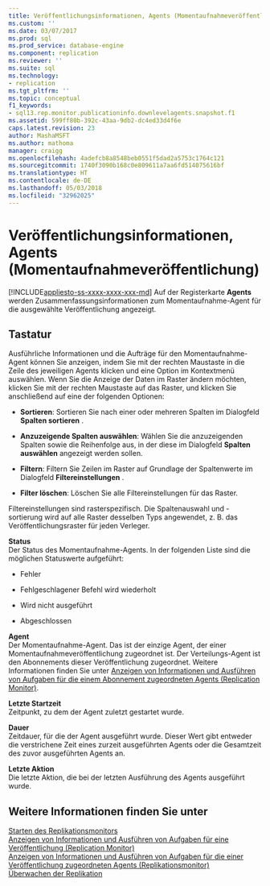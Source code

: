```yaml
---
title: Veröffentlichungsinformationen, Agents (Momentaufnahmeveröffentlichung) | Microsoft-Dokumentation
ms.custom: ''
ms.date: 03/07/2017
ms.prod: sql
ms.prod_service: database-engine
ms.component: replication
ms.reviewer: ''
ms.suite: sql
ms.technology:
- replication
ms.tgt_pltfrm: ''
ms.topic: conceptual
f1_keywords:
- sql13.rep.monitor.publicationinfo.downlevelagents.snapshot.f1
ms.assetid: 599ff80b-392c-43aa-9db2-dc4ed33d4f6e
caps.latest.revision: 23
author: MashaMSFT
ms.author: mathoma
manager: craigg
ms.openlocfilehash: 4adefcb8a8548beb0551f5dad2a5753c1764c121
ms.sourcegitcommit: 1740f3090b168c0e809611a7aa6fd514075616bf
ms.translationtype: HT
ms.contentlocale: de-DE
ms.lasthandoff: 05/03/2018
ms.locfileid: "32962025"
---
```

# <a name="publication-information-agents-snapshot-publication"></a>Veröffentlichungsinformationen, Agents (Momentaufnahmeveröffentlichung)
[!INCLUDE[appliesto-ss-xxxx-xxxx-xxx-md](../../includes/appliesto-ss-xxxx-xxxx-xxx-md.md)]
  Auf der Registerkarte **Agents** werden Zusammenfassungsinformationen zum Momentaufnahme-Agent für die ausgewählte Veröffentlichung angezeigt.  
  
## <a name="options"></a>Tastatur  
 Ausführliche Informationen und die Aufträge für den Momentaufnahme-Agent können Sie anzeigen, indem Sie mit der rechten Maustaste in die Zeile des jeweiligen Agents klicken und eine Option im Kontextmenü auswählen. Wenn Sie die Anzeige der Daten im Raster ändern möchten, klicken Sie mit der rechten Maustaste auf das Raster, und klicken Sie anschließend auf eine der folgenden Optionen:  
  
-   **Sortieren**: Sortieren Sie nach einer oder mehreren Spalten im Dialogfeld **Spalten sortieren** .  
  
-   **Anzuzeigende Spalten auswählen**: Wählen Sie die anzuzeigenden Spalten sowie die Reihenfolge aus, in der diese im Dialogfeld **Spalten auswählen** angezeigt werden sollen.  
  
-   **Filtern**: Filtern Sie Zeilen im Raster auf Grundlage der Spaltenwerte im Dialogfeld **Filtereinstellungen** .  
  
-   **Filter löschen**: Löschen Sie alle Filtereinstellungen für das Raster.  
  
 Filtereinstellungen sind rasterspezifisch. Die Spaltenauswahl und -sortierung wird auf alle Raster desselben Typs angewendet, z. B. das Veröffentlichungsraster für jeden Verleger.  
  
 **Status**  
 Der Status des Momentaufnahme-Agents. In der folgenden Liste sind die möglichen Statuswerte aufgeführt:  
  
-   Fehler  
  
-   Fehlgeschlagener Befehl wird wiederholt  
  
-   Wird nicht ausgeführt  
  
-   Abgeschlossen  
  
 **Agent**  
 Der Momentaufnahme-Agent. Das ist der einzige Agent, der einer Momentaufnahmeveröffentlichung zugeordnet ist. Der Verteilungs-Agent ist den Abonnements dieser Veröffentlichung zugeordnet. Weitere Informationen finden Sie unter [Anzeigen von Informationen und Ausführen von Aufgaben für die einem Abonnement zugeordneten Agents &#40;Replication Monitor&#41;](../../relational-databases/replication/monitor/view-information-and-perform-tasks-for-subscription-agents.md).  
  
 **Letzte Startzeit**  
 Zeitpunkt, zu dem der Agent zuletzt gestartet wurde.  
  
 **Dauer**  
 Zeitdauer, für die der Agent ausgeführt wurde. Dieser Wert gibt entweder die verstrichene Zeit eines zurzeit ausgeführten Agents oder die Gesamtzeit des zuvor ausgeführten Agents an.  
  
 **Letzte Aktion**  
 Die letzte Aktion, die bei der letzten Ausführung des Agents ausgeführt wurde.  
  
## <a name="see-also"></a>Weitere Informationen finden Sie unter  
 [Starten des Replikationsmonitors](../../relational-databases/replication/monitor/start-the-replication-monitor.md)   
 [Anzeigen von Informationen und Ausführen von Aufgaben für eine Veröffentlichung &#40;Replication Monitor&#41;](../../relational-databases/replication/monitor/view-information-and-perform-tasks-for-a-publication-replication-monitor.md)   
 [Anzeigen von Informationen und Ausführen von Aufgaben für die einer Veröffentlichung zugeordneten Agents &#40;Replikationsmonitor&#41;](../../relational-databases/replication/monitor/view-information-and-perform-tasks-for-publication-agents.md)   
 [Überwachen der Replikation](../../relational-databases/replication/monitor/monitoring-replication-overview.md)  
  
  
